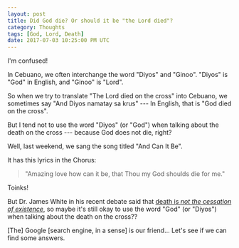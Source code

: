 ```yaml
---
layout: post
title: Did God die? Or should it be "the Lord died"?
category: Thoughts
tags: [God, Lord, Death]
date: 2017-07-03 10:25:00 PM UTC
---
```


<!-- July 4, 2017 06:25:00 AM Philippine Time -->


I'm confused!

In Cebuano, we often interchange the word "Diyos" and "Ginoo". "Diyos" is "God" in English, and "Ginoo" is "Lord".

So when we try to translate "The Lord died on the cross" into Cebuano, we sometimes say "And Diyos namatay sa krus" --- In English, that is "God died on the cross".

<!--more-->

But I tend not to use the word "Diyos" (or "God") when talking about the death on the cross --- because God does not die, right?

Well, last weekend, we sang the song titled "And Can It Be".

It has this lyrics in the Chorus:

> "Amazing love how can it be, that Thou my God shoulds die for me."

Toinks!

But Dr. James White in his recent debate said that [death is _not the cessation of existence_](https://youtu.be/ZnElgAnN414), so maybe it's still okay to use the word "God" (or "Diyos") when talking about the death on the cross??

[The] Google [search engine, in a sense] is our friend... Let's see if we can find some answers.
